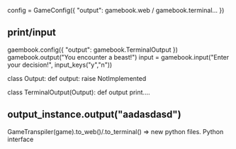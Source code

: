 config = GameConfig({
"output": gamebook.web / gamebook.terminal...
})

print/input
-------
gaembook.config({
"output": gamebook.TerminalOutput
})
gamebook.output("You encounter a beast!")
input = gamebook.input("Enter your decision!", input_keys("y","n"))

class Output:
def output:
raise NotImplemented

class TerminalOutput(Output):
def output
print....


output_instance.output("aadasdasd")
------
GameTranspiler(game).to_web()/.to_terminal() => new python files. 
Python interface 